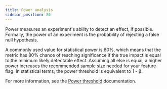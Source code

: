 ```yaml
---
title: Power analysis
sidebar_position: 80
---
```


Power measures an experiment's ability to detect an effect, if possible. Formally, the power of an experiment is the probability of rejecting a false null hypothesis.

A commonly used value for statistical power is 80%, which means that the metric has 80% chance of reaching significance if the true impact is equal to the minimum likely detectable effect. Assuming all else is equal, a higher power increases the recommended sample size needed for your feature flag. In statistical terms, the power threshold is equivalent to 1 - β.

For more information, see the [Power threshold](https://help.split.io/hc/en-us/articles/360020640752-Monitor-and-experiment-settings#power-threshold) documentation.